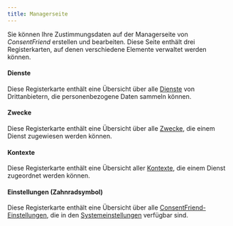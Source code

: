 ```yaml
---
title: Managerseite 
---
```


Sie können Ihre Zustimmungsdaten auf der Managerseite von _ConsentFriend_
erstellen und bearbeiten. Diese Seite enthält drei Registerkarten, auf denen
verschiedene Elemente verwaltet werden können.

#### Dienste 

Diese Registerkarte enthält eine Übersicht über alle [Dienste](01_Services.md)
von Drittanbietern, die personenbezogene Daten sammeln können.

#### Zwecke 

Diese Registerkarte enthält eine Übersicht über alle [Zwecke](02_Purposes.md),
die einem Dienst zugewiesen werden können.

#### Kontexte

Diese Registerkarte enthält eine Übersicht aller [Kontexte](03_Contexts.md),
die einem Dienst zugeordnet werden können.

#### Einstellungen (Zahnradsymbol) 

Diese Registerkarte enthält eine Übersicht über alle
[ConsentFriend-Einstellungen](05_Settings.md), die in den
[Systemeinstellungen](../04_System_Settings.md) verfügbar sind.
